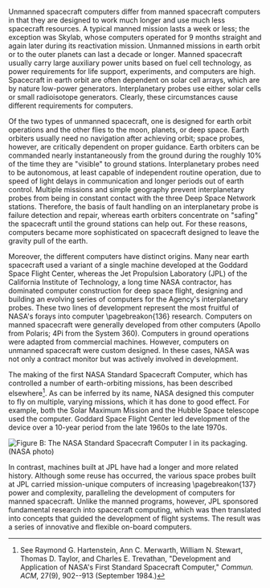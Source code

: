 Unmanned spacecraft computers differ from manned spacecraft
computers in that they are designed to work much longer and use much
less spacecraft resources. A typical manned mission lasts a week or
less; the exception was Skylab, whose computers operated for 9 months
straight and again later during its reactivation mission. Unmanned
missions in earth orbit or to the outer planets can last a decade or
longer. Manned spacecraft usually carry large auxiliary power units
based on fuel cell technology, as power requirements for life support,
experiments, and computers are high. Spacecraft in earth orbit are often
dependent on solar cell arrays, which are by nature low-power
generators. Interplanetary probes use either solar cells or small
radioisotope generators. Clearly, these circumstances cause different
requirements for computers.

Of the two types of unmanned spacecraft, one is designed for earth orbit
operations and the other flies to the moon, planets, or deep space.
Earth orbiters usually need no navigation after achieving orbit; space
probes, however, are critically dependent on proper guidance. Earth
orbiters can be commanded nearly instantaneously from the ground during
the roughly 10% of the time they are "visible" to ground stations.
Interplanetary probes need to be autonomous, at least capable of
independent routine operation, due to speed of light delays in
communication and longer periods out of earth control. Multiple missions
and simple geography prevent interplanetary probes from being in
constant contact with the three Deep Space Network stations. Therefore,
the basis of fault handling on an interplanetary probe is failure
detection and repair, whereas earth orbiters concentrate on "safing" the
spacecraft until the ground stations can help out. For these reasons,
computers became more sophisticated on spacecraft designed to leave the
gravity pull of the earth.

Moreover, the different computers have distinct origins. Many near earth
spacecraft used a variant of a single machine developed at the Goddard
Space Flight Center, whereas the Jet Propulsion Laboratory (JPL) of the
California Institute of Technology, a long time NASA contractor, has
dominated computer construction for deep space flight, designing and
building an evolving series of computers for the Agency's interplanetary
probes. These two lines of development represent the most fruitful of
NASA's forays into computer \pagebreakon{136} research. Computers on manned
spacecraft were generally developed from other computers (Apollo from
Polaris; 4Pi from the System 360). Computers in ground operations were
adapted from commercial machines. However, computers on unmanned
spacecraft were custom designed. In these cases, NASA was not only a
contract monitor but was actively involved in development.

The making of the first NASA Standard Spacecraft Computer, which has
controlled a number of earth-orbiting missions, has been described
elsewhere[^2-intro.a]. As can be inferred by its name,
NASA designed this computer to fly on multiple, varying missions, which
it has done to good effect. For example, both the Solar Maximum Mission
and the Hubble Space telescope used the computer. Goddard Space Flight
Center led development of the device over a 10-year period from the late
1960s to the late 1970s.

![Figure B: The NASA Standard Spacecraft Computer I in its packaging.
(NASA photo)](images/p136.jpg)

In contrast, machines built at JPL have had a longer and more related
history. Although some reuse has occurred, the various space probes
built at JPL carried mission-unique computers of increasing \pagebreakon{137}
power and complexity, paralleling the development of computers for
manned spacecraft. Unlike the manned programs, however, JPL sponsored
fundamental research into spacecraft computing, which was then
translated into concepts that guided the development of flight systems.
The result was a series of innovative and flexible on-board computers.

[^2-intro.a]: See Raymond G. Hartenstein, Ann C.
Merwarth, William N. Stewart, Thomas D. Taylor, and Charles E.
Trevathan, "Development and Application of NASA's First Standard
Spacecraft Computer," *Commun. ACM*, 27(9), 902--913 (September 1984.)
